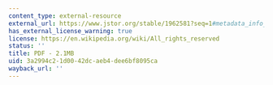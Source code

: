 ```yaml
---
content_type: external-resource
external_url: https://www.jstor.org/stable/1962581?seq=1#metadata_info_tab_contents
has_external_license_warning: true
license: https://en.wikipedia.org/wiki/All_rights_reserved
status: ''
title: PDF - 2.1MB
uid: 3a2994c2-1d00-42dc-aeb4-dee6bf8095ca
wayback_url: ''
---
```

